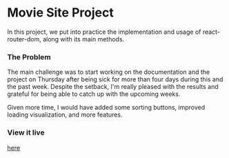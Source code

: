 # Movie Site Project

In this project, we put into practice the implementation and usage of react-router-dom, along with its main methods.

### The Problem

The main challenge was to start working on the documentation and the project on Thursday after being sick for more than four days during this and the past week. Despite the setback, I'm really pleased with the results and grateful for being able to catch up with the upcoming weeks.

Given more time, I would have added some sorting buttons, improved loading visualization, and more features.

### View it live

[here](https://arnaus-film-project.netlify.app/)